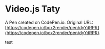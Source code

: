 # Video.js Taty

A Pen created on CodePen.io. Original URL: [https://codepen.io/box2render/pen/dyYdRPR](https://codepen.io/box2render/pen/dyYdRPR).

test
